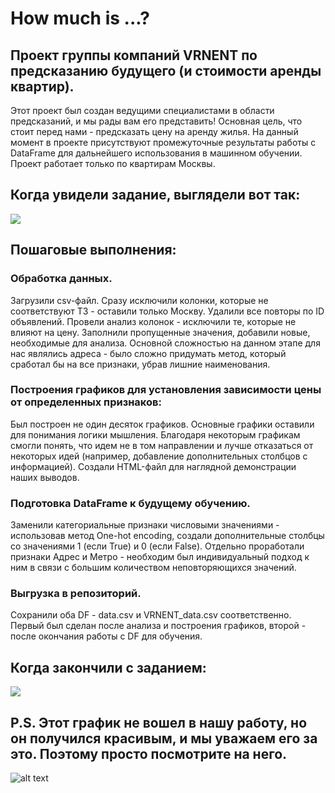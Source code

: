 # How much is ...?
## Проект группы компаний VRNENT по предсказанию будущего (и стоимости аренды квартир).

Этот проект был создан ведущими специалистами в области предсказаний, и мы рады вам его представить!
Основная цель, что стоит перед нами - предсказать цену на аренду жилья.
На данный момент в проекте присутствуют промежуточные результаты работы с DataFrame для дальнейшего использования в машинном обучении.
Проект работает только по квартирам Москвы.

## Когда увидели задание, выглядели вот так:
![](/home/cdxxi/Загрузки/35c93381f2a65582e6dfc5d077e71cbd.gif)

## Пошаговые выполнения:
### Обработка данных.
Загрузили csv-файл. Сразу исключили колонки, которые не соответствуют ТЗ - оставили только Москву. Удалили все повторы по ID объявлений. Провели анализ колонок - исключили те, которые не влияют на цену. Заполнили пропущенные значения, добавили новые, необходимые для анализа. Основной сложностью на данном этапе для нас являлись адреса - было сложно придумать метод, который сработал бы на все признаки, убрав лишние наименования. 

### Построения графиков для установления зависимости цены от определенных признаков:
Был построен не один десяток графиков. Основные графики оставили для понимания логики мышления. Благодаря некоторым графикам смогли понять, что идем не в том направлении и лучше отказаться от некоторых идей (например, добавление дополнительных столбцов с информацией).
Создали HTML-файл для наглядной демонстрации наших выводов.

### Подготовка DataFrame к будущему обучению.
Заменили категориальные признаки числовыми значениями - использовав метод One-hot encoding, создали дополнительные столбцы со значениями 1 (если True) и 0 (если False). Отдельно проработали признаки Адрес и Метро - необходим был индивидуальный подход к ним в связи с большим количеством неповторяющихся значений. 

### Выгрузка в репозиторий.
Сохранили оба DF - data.csv и VRNENT_data.csv соответственно. Первый был сделан после анализа и построения графиков, второй - после окончания работы с DF для обучения.

## Когда закончили с заданием:
![](/home/cdxxi/Загрузки/shadow-fiend-dota2.gif)

## P.S. Этот график не вошел в нашу работу, но он получился красивым, и мы уважаем его за это. Поэтому просто посмотрите на него.
![alt text](/home/cdxxi/Загрузки/photo_2024-12-19_20-31-01.jpg)


